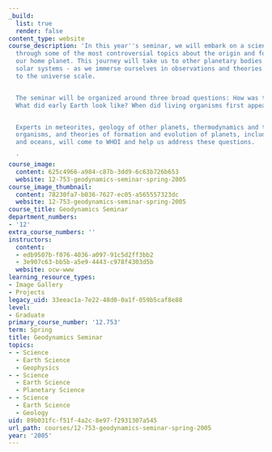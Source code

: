 ```yaml
---
_build:
  list: true
  render: false
content_type: website
course_description: 'In this year''s seminar, we will embark on a scientific journey
  through some of the most controversial topics about the origin and formation of
  our home planet. This journey will take us to other planetary bodies - even to other
  solar systems - as we immerse ourselves in observations and theories from the microscopic
  to the universe scale.


  The seminar will be organized around three broad questions: How was the Earth formed?
  What did early Earth look like? When did living organisms first appear on Earth?


  Experts in meteorites, geology of other planets, thermodynamics and tracers of living
  organisms, and theories of formation and evolution of planets, including early atmosphere
  and oceans, will come to WHOI and help us address these questions.

  '
course_image:
  content: 625c4966-a984-c87b-3dd9-6c63b726b653
  website: 12-753-geodynamics-seminar-spring-2005
course_image_thumbnail:
  content: 78230fa7-b036-7627-ec05-a565557323dc
  website: 12-753-geodynamics-seminar-spring-2005
course_title: Geodynamics Seminar
department_numbers:
- '12'
extra_course_numbers: ''
instructors:
  content:
  - edb9507b-f076-4036-a097-91c5d2ff3bb2
  - 3e907c63-bb5b-a5e9-4443-c978f4303d5b
  website: ocw-www
learning_resource_types:
- Image Gallery
- Projects
legacy_uid: 33eeac1a-7e22-48d0-0a1f-059b5caf8e88
level:
- Graduate
primary_course_number: '12.753'
term: Spring
title: Geodynamics Seminar
topics:
- - Science
  - Earth Science
  - Geophysics
- - Science
  - Earth Science
  - Planetary Science
- - Science
  - Earth Science
  - Geology
uid: 89b031fc-f51f-4a2c-8e97-f2931307a545
url_path: courses/12-753-geodynamics-seminar-spring-2005
year: '2005'
---
```


